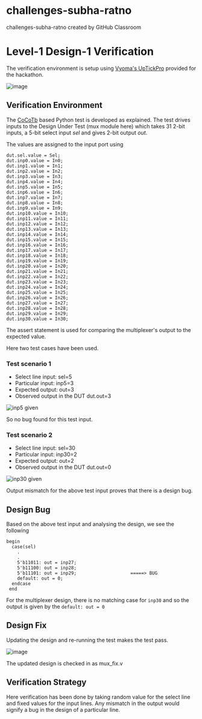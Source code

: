 # challenges-subha-ratno
challenges-subha-ratno created by GitHub Classroom

# Level-1 Design-1 Verification
The verification environment is setup using [Vyoma's UpTickPro](https://vyomasystems.com) provided for the hackathon.

![image](https://user-images.githubusercontent.com/54773800/181104843-e9a914ab-61a9-4458-a0d1-7e7d82864925.png)

## Verification Environment

The [CoCoTb](https://www.cocotb.org/) based Python test is developed as explained. The test drives inputs to the Design Under Test (mux module here) which takes 31 2-bit inputs, a 5-bit select input *sel* and gives 2-bit output *out*.

The values are assigned to the input port using 
```
dut.sel.value = Sel;
dut.inp0.value = In0;
dut.inp1.value = In1;
dut.inp2.value = In2;
dut.inp3.value = In3;
dut.inp4.value = In4;
dut.inp5.value = In5;
dut.inp6.value = In6;
dut.inp7.value = In7;
dut.inp8.value = In8;
dut.inp9.value = In9;
dut.inp10.value = In10;
dut.inp11.value = In11;
dut.inp12.value = In12;
dut.inp13.value = In13;
dut.inp14.value = In14;
dut.inp15.value = In15;
dut.inp16.value = In16;
dut.inp17.value = In17;
dut.inp18.value = In18;
dut.inp19.value = In19;
dut.inp20.value = In20;
dut.inp21.value = In21;
dut.inp22.value = In22;
dut.inp23.value = In23;
dut.inp24.value = In24;
dut.inp25.value = In25;
dut.inp26.value = In26;
dut.inp27.value = In27;
dut.inp28.value = In28;
dut.inp29.value = In29;
dut.inp30.value = In30;
```

The assert statement is used for comparing the multiplexer's output to the expected value.

Here two test cases have been used.
### Test scenario 1
- Select line input: sel=5
- Particular input: inp5=3
- Expected output: out=3
- Observed output in the DUT dut.out=3

![inp5 given](https://user-images.githubusercontent.com/54773800/181118491-6de2d87d-a808-4d6b-8e3e-3f4c9a806274.png)

So no bug found for this test input.

### Test scenario 2
- Select line input: sel=30
- Particular input: inp30=2
- Expected output: out=2
- Observed output in the DUT dut.out=0

![inp30 given](https://user-images.githubusercontent.com/54773800/181118507-992bc3e8-6598-45e2-a843-228fc799ee5f.png)

Output mismatch for the above test input proves that there is a design bug.

## Design Bug
Based on the above test input and analysing the design, we see the following

```
begin
  case(sel)
    .
    .
    5'b11011: out = inp27;
    5'b11100: out = inp28;
    5'b11101: out = inp29;                    =====> BUG
    default: out = 0;
  endcase
 end
 ```
 
 For the multiplexer design, there is no matching case for ``inp30`` and so the output is given by the ``default: out = 0``
 
 ## Design Fix
 Updating the design and re-running the test makes the test pass.
 
 ![image](https://user-images.githubusercontent.com/54773800/181119359-7bafaf6d-c1dd-4730-bd53-b5f97637df51.png)
 
 The updated design is checked in as mux_fix.v
 
 ## Verification Strategy
 Here verification has been done by taking random value for the select line and fixed values for the input lines. Any mismatch in the output would signify a bug in the design of a particular line.
